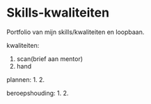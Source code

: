 # Skills-kwaliteiten
Portfolio van mijn skills/kwaliteiten en loopbaan.

kwaliteiten:
1. scan(brief aan mentor)
2. hand

plannen:
1. 
2.




beroepshouding:
1. 
2. 







